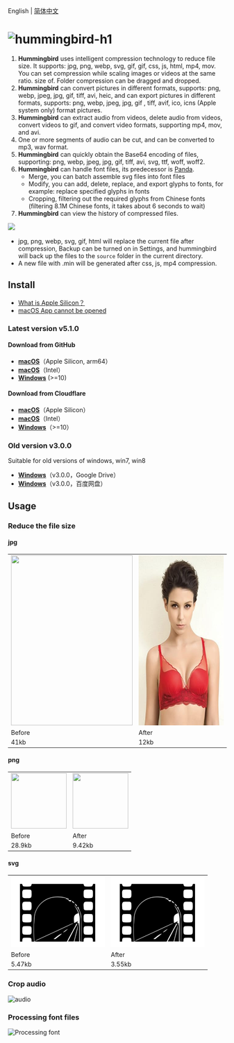 English | [简体中文](./README-zh-CN.md)

# <img alt="hummingbird-h1" src="https://github.com/leibnizli/hummingbird/assets/1193966/8a1a4c5b-e69b-4788-961b-60d9d323781c" width="240">

1. **Hummingbird** uses intelligent compression technology to reduce file size. It supports: jpg, png, webp, svg, gif, gif, css, js, html, mp4, mov. You can set compression while scaling images or videos at the same ratio. size of. Folder compression can be dragged and dropped.
2. **Hummingbird** can convert pictures in different formats, supports: png, webp, jpeg, jpg, gif, tiff, avi, heic, and can export pictures in different formats, supports: png, webp, jpeg, jpg, gif , tiff, avif, ico, icns (Apple system only) format pictures.
3. **Hummingbird** can extract audio from videos, delete audio from videos, convert videos to gif, and convert video formats, supporting mp4, mov, and avi.
4. One or more segments of audio can be cut, and can be converted to mp3, wav format.
5. **Hummingbird** can quickly obtain the Base64 encoding of files, supporting: png, webp, jpeg, jpg, gif, tiff, avi, svg, ttf, woff, woff2.
6. **Hummingbird** can handle font files, its predecessor is [Panda](https://github.com/leibnizli/panda).
    * Merge, you can batch assemble svg files into font files
    * Modify, you can add, delete, replace, and export glyphs to fonts, for example: replace specified glyphs in fonts
    * Cropping, filtering out the required glyphs from Chinese fonts (filtering 8.1M Chinese fonts, it takes about 6 seconds to wait)
7. **Hummingbird** can view the history of compressed files.

<img src="https://github.com/leibnizli/hummingbird/assets/1193966/40468e0a-9f09-41d2-a4b9-c9948af152c7" width="432">

* jpg, png, webp, svg, gif, html will replace the current file after compression, Backup can be turned on in Settings, and hummingbird will back up the files to the `source` folder in the current directory.
* A new file with .min will be generated after css, js, mp4 compression.

## Install

* [What is Apple Silicon？](https://arayofsunshine.dev/blog/apple-silicon)
* [macOS App cannot be opened](https://arayofsunshine.dev/blog/macos-app-cannot-be-opened)

### Latest version v5.1.0

#### Download from GitHub

* <a href="https://github.com/leibnizli/hummingbird/releases">**macOS**</a>（Apple Silicon, arm64）
* <a href="https://github.com/leibnizli/hummingbird/releases">**macOS**</a>（Intel）
* <a href="https://github.com/leibnizli/hummingbird/releases">**Windows**</a> (>=10)

#### Download from Cloudflare

* <a href="https://static.arayofsunshine.dev/hummingbird-5.1.0-arm64.dmg">**macOS**</a>（Apple Silicon）
* <a href="https://static.arayofsunshine.dev/hummingbird-5.1.0.dmg">**macOS**</a>（Intel）
* <a href="https://static.arayofsunshine.dev/hummingbird%20Setup%205.1.0.exe">**Windows**</a>（>=10）

### Old version v3.0.0

Suitable for old versions of windows, win7, win8

* <a href="https://drive.google.com/file/d/1eMLdviqWVWRv8gXT_d1W1uUZoIwIumVS/view?usp=drive_link">**Windows**</a>（v3.0.0，Google Drive）
* <a href="https://pan.baidu.com/s/1146zRGqLFlDR27a7rUgr5w">**Windows**</a>（v3.0.0，百度网盘）

## Usage

### Reduce the file size

#### jpg

<table>
    <tbody>
        <tr>
            <td><img src="./demo/jpg-before.jpg" alt="" width="280" height="392"></td>
            <td><img src="./demo/jpg-after.jpg" alt="" width="280" height="392"></td>
        </tr>
        <tr>
            <td>Before</td>
            <td>After</td>
        </tr>
        <tr>
            <td>41kb</td>
            <td>12kb</td>
        </tr>
    </tbody>
</table>

#### png

<table>
    <tbody>
        <tr>
            <td><img src="./demo/png-before.png" alt="" width="128" height="128"></td>
            <td><img src="./demo/png-after.png" alt="" width="128" height="128"></td>
        </tr>
        <tr>
            <td>Before</td>
            <td>After</td>
        </tr>
        <tr>
            <td>28.9kb</td>
            <td>9.42kb</td>
        </tr>
    </tbody>
</table>

#### svg

<table>
    <tbody>
        <tr>
            <td><img src="./demo/svg-before.svg" alt="" width="216" height="164"></td>
            <td><img src="./demo/svg-after.svg" alt="" width="216" height="164"></td>
        </tr>
        <tr>
            <td>Before</td>
            <td>After</td>
        </tr>
        <tr>
            <td>5.47kb</td>
            <td>3.55kb</td>
        </tr>
    </tbody>
</table>

### Crop audio

<img alt="audio" src="https://github.com/leibnizli/hummingbird/assets/1193966/9c8a9f07-fd62-416e-b536-57483730834f" width="300">

### Processing font files

<img alt="Processing font" src="https://github.com/leibnizli/hummingbird/assets/1193966/2f1347d4-8c7c-49c5-afa8-94ee44c95f2f" width="320">
